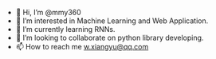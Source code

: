 - 👋 Hi, I’m @mmy360
- 👀 I’m interested in Machine Learning and Web Application.
- 🌱 I’m currently learning RNNs.
- 💞️ I’m looking to collaborate on python library developing.
- 📫 How to reach me w.xiangyu@qq.com

<!---
mmy360/mmy360 is a ✨ special ✨ repository because its `README.md` (this file) appears on your GitHub profile.
You can click the Preview link to take a look at your changes.
--->
